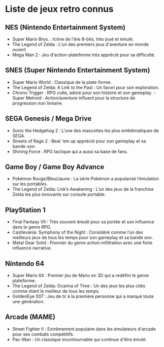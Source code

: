 # Liste de jeux retro connus

## NES (Nintendo Entertainment System)

- Super Mario Bros. : Icône de l'ère 8-bits, très joué et émulé.
- The Legend of Zelda : L'un des premiers jeux d'aventure en monde ouvert.
- Mega Man 2 : Jeu d'action-plateforme très apprécié pour sa difficulté.

## SNES (Super Nintendo Entertainment System)

- Super Mario World : Classique de la plate-forme.
- The Legend of Zelda: A Link to the Past : Un favori pour son exploration.
- Chrono Trigger : RPG culte, adoré pour son histoire et son gameplay.
  -Super Metroid : Action/aventure influent pour la structure de progression non linéaire.

## SEGA Genesis / Mega Drive

- Sonic the Hedgehog 2 : L’une des mascottes les plus emblématiques de SEGA.
- Streets of Rage 2 : Beat 'em up apprécié pour son gameplay et sa bande-son.
- Shining Force : RPG tactique qui a aussi sa base de fans.

## Game Boy / Game Boy Advance

- Pokémon Rouge/Bleu/Jaune : La série Pokémon a popularisé l’émulation sur les portables.
- The Legend of Zelda: Link’s Awakening : L’un des jeux de la franchise Zelda les plus innovants sur console portable.

## PlayStation 1

- Final Fantasy VII : Très souvent émulé pour sa portée et son influence dans le genre RPG.
- Castlevania: Symphony of the Night : Considéré comme l’un des meilleurs jeux de tous les temps pour son gameplay et sa bande son.
- Metal Gear Solid : Pionnier du genre action-infiltration avec une forte influence narrative.

## Nintendo 64

- Super Mario 64 : Premier jeu de Mario en 3D qui a redéfini le genre plateforme.
- The Legend of Zelda: Ocarina of Time : Un des jeux les plus cités comme étant le meilleur de tous les temps.
- GoldenEye 007 : Jeu de tir à la première personne qui a marqué toute une génération.

## Arcade (MAME)

- Street Fighter II : Extrêmement populaire dans les émulateurs d'arcade pour ses combats compétitifs.
- Pac-Man : Un classique incontournable qui continue d'être émulé.
